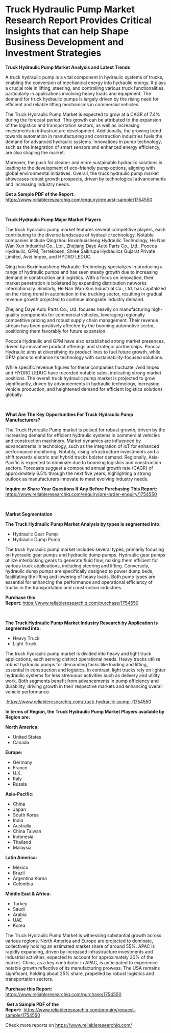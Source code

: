 <p><h1>Truck Hydraulic Pump Market Research Report Provides Critical Insights that can help Shape Business Development and Investment Strategies</h1></p><p><strong>Truck Hydraulic Pump Market Analysis and Latest Trends</strong></p>
<p><p>A truck hydraulic pump is a vital component in hydraulic systems of trucks, enabling the conversion of mechanical energy into hydraulic energy. It plays a crucial role in lifting, steering, and controlling various truck functionalities, particularly in applications involving heavy loads and equipment. The demand for truck hydraulic pumps is largely driven by the rising need for efficient and reliable lifting mechanisms in commercial vehicles.</p><p>The Truck Hydraulic Pump Market is expected to grow at a CAGR of 7.4% during the forecast period. This growth can be attributed to the expansion of the logistics and transportation sectors, as well as increasing investments in infrastructure development. Additionally, the growing trend towards automation in manufacturing and construction industries fuels the demand for advanced hydraulic systems. Innovations in pump technology, such as the integration of smart sensors and enhanced energy efficiency, are also shaping the market. </p><p>Moreover, the push for cleaner and more sustainable hydraulic solutions is leading to the development of eco-friendly pump options, aligning with global environmental initiatives. Overall, the truck hydraulic pump market showcases robust growth prospects, driven by technological advancements and increasing industry needs.</p></p>
<p><strong>Get a Sample PDF of the Report:&nbsp;</strong> <a href="https://www.reliableresearchiq.com/enquiry/request-sample/1754550?utm_campaign=3524&utm_medium=2&utm_source=Github&utm_content=ia&utm_term=30032025&utm_id=truck-hydraulic-pump">https://www.reliableresearchiq.com/enquiry/request-sample/1754550</a></p>
<p>&nbsp;</p>
<p><strong>Truck Hydraulic Pump Major Market Players</strong></p>
<p><p>The truck hydraulic pump market features several competitive players, each contributing to the diverse landscape of hydraulic technology. Notable companies include Qingzhou Boxinhuasheng Hydraulic Technology, He Nan Wan Xun Industrial Co., Ltd., Zhejiang Daye Auto Parts Co., Ltd., Poocca Hydraulic, GPM, Terrekosen, Shree Saikrupa Hydraulics Gujarat Private Limited, Avid Impex, and HYDRO LEDUC.</p><p>Qingzhou Boxinhuasheng Hydraulic Technology specializes in producing a range of hydraulic pumps and has seen steady growth due to increasing demand in construction and logistics. With a focus on innovation, their market penetration is bolstered by expanding distribution networks internationally. Similarly, He Nan Wan Xun Industrial Co., Ltd. has capitalized on the rising trend in automation in the trucking sector, resulting in gradual revenue growth projected to continue alongside industry demand.</p><p>Zhejiang Daye Auto Parts Co., Ltd. focuses heavily on manufacturing high-quality components for commercial vehicles, leveraging regionally competitive pricing and robust supply chain management. Their revenue stream has been positively affected by the booming automotive sector, positioning them favorably for future expansion.</p><p>Poocca Hydraulic and GPM have also established strong market presences, driven by innovative product offerings and strategic partnerships. Poocca Hydraulic aims at diversifying its product lines to fuel future growth, while GPM plans to enhance its technology with sustainability-focused solutions.</p><p>While specific revenue figures for these companies fluctuate, Avid Impex and HYDRO LEDUC have recorded notable sales, indicating strong market positions. The overall truck hydraulic pump market is projected to grow significantly, driven by advancements in hydraulic technology, increasing vehicle production, and heightened demand for efficient logistics solutions globally.</p></p>
<p>&nbsp;</p>
<p><strong>What Are The Key Opportunities For Truck Hydraulic Pump Manufacturers?</strong></p>
<p><p>The Truck Hydraulic Pump market is poised for robust growth, driven by the increasing demand for efficient hydraulic systems in commercial vehicles and construction machinery. Market dynamics are influenced by advancements in technology, such as the integration of IoT for enhanced performance monitoring. Notably, rising infrastructure investments and a shift towards electric and hybrid trucks bolster demand. Regionally, Asia-Pacific is expected to dominate due to booming logistics and construction sectors. Forecasts suggest a compound annual growth rate (CAGR) of approximately 6.5% through the next five years, highlighting a strong outlook as manufacturers innovate to meet evolving industry needs.</p></p>
<p><strong>Inquire or Share Your Questions If Any Before Purchasing This Report:</strong> <a href="https://www.reliableresearchiq.com/enquiry/pre-order-enquiry/1754550?utm_campaign=3524&utm_medium=2&utm_source=Github&utm_content=ia&utm_term=30032025&utm_id=truck-hydraulic-pump">https://www.reliableresearchiq.com/enquiry/pre-order-enquiry/1754550</a></p>
<p>&nbsp;</p>
<p><strong>Market Segmentation</strong></p>
<p><strong>The Truck Hydraulic Pump Market Analysis by types is segmented into:</strong></p>
<p><ul><li>Hydraulic Gear Pump</li><li>Hydraulic Dump Pump</li></ul></p>
<p><p>The truck hydraulic pump market includes several types, primarily focusing on hydraulic gear pumps and hydraulic dump pumps. Hydraulic gear pumps utilize interlocking gears to generate fluid flow, making them efficient for various truck applications, including steering and lifting. Conversely, hydraulic dump pumps are specifically designed to power dump beds, facilitating the lifting and lowering of heavy loads. Both pump types are essential for enhancing the performance and operational efficiency of trucks in the transportation and construction industries.</p></p>
<p><strong>Purchase this Report:&nbsp;</strong><a href="https://www.reliableresearchiq.com/purchase/1754550?utm_campaign=3524&utm_medium=2&utm_source=Github&utm_content=ia&utm_term=30032025&utm_id=truck-hydraulic-pump">https://www.reliableresearchiq.com/purchase/1754550</a></p>
<p>&nbsp;</p>
<p><strong>The Truck Hydraulic Pump Market Industry Research by Application is segmented into:</strong></p>
<p><ul><li>Heavy Truck</li><li>Light Truck</li></ul></p>
<p><p>The truck hydraulic pump market is divided into heavy and light truck applications, each serving distinct operational needs. Heavy trucks utilize robust hydraulic pumps for demanding tasks like loading and lifting, essential in construction and logistics. In contrast, light trucks rely on lighter hydraulic systems for less strenuous activities such as delivery and utility work. Both segments benefit from advancements in pump efficiency and durability, driving growth in their respective markets and enhancing overall vehicle performance.</p></p>
<p><a href="https://www.reliableresearchiq.com/truck-hydraulic-pump-r1754550?utm_campaign=3524&utm_medium=2&utm_source=Github&utm_content=ia&utm_term=30032025&utm_id=truck-hydraulic-pump">&nbsp;https://www.reliableresearchiq.com/truck-hydraulic-pump-r1754550</a></p>
<p><strong>In terms of Region, the Truck Hydraulic Pump Market Players available by Region are:</strong></p>
<p>
    <p> <strong> North America: </strong>
        <ul>
            <li>United States</li>
            <li>Canada</li>
        </ul>
        </p> 
    <p> <strong> Europe: </strong>
        <ul>
            <li>Germany</li>
            <li>France</li>
            <li>U.K.</li>
            <li>Italy</li>
            <li>Russia</li>
        </ul>
        </p> 
    <p> <strong> Asia-Pacific: </strong>
        <ul>
            <li>China</li>
            <li>Japan</li>
            <li>South Korea</li>
            <li>India</li>
            <li>Australia</li>
            <li>China Taiwan</li>
            <li>Indonesia</li>
            <li>Thailand</li>
            <li>Malaysia</li>
        </ul>
        </p> 
    <p> <strong> Latin America: </strong>
        <ul>
            <li>Mexico</li>
            <li>Brazil</li>
            <li>Argentina Korea</li>
            <li>Colombia</li>
        </ul>
        </p> 
    <p> <strong> Middle East & Africa: </strong>
        <ul>
            <li>Turkey</li>
            <li>Saudi</li>
            <li>Arabia</li>
            <li>UAE</li>
            <li>Korea</li>
        </ul>
    </p>
    </p>
<p><p>The Truck Hydraulic Pump Market is witnessing substantial growth across various regions. North America and Europe are projected to dominate, collectively holding an estimated market share of around 55%. APAC is rapidly expanding, driven by increased infrastructure investments and industrial activities, expected to account for approximately 30% of the market. China, as a key contributor in APAC, is anticipated to experience notable growth reflective of its manufacturing prowess. The USA remains significant, holding about 25% share, propelled by robust logistics and transportation sectors.</p></p>
<p><strong>Purchase this Report: </strong><a href="https://www.reliableresearchiq.com/purchase/1754550?utm_campaign=3524&utm_medium=2&utm_source=Github&utm_content=ia&utm_term=30032025&utm_id=truck-hydraulic-pump">https://www.reliableresearchiq.com/purchase/1754550</a></p>
<p>&nbsp;<strong>Get a Sample PDF of the Report:&nbsp;&nbsp;</strong><a href="https://www.reliableresearchiq.com/enquiry/request-sample/1754550?utm_campaign=3524&utm_medium=2&utm_source=Github&utm_content=ia&utm_term=30032025&utm_id=truck-hydraulic-pump">https://www.reliableresearchiq.com/enquiry/request-sample/1754550</a></p>
<p><strong></strong></p>
<p>Check more reports on <a href="https://www.reliableresearchiq.com/?utm_campaign=3524&utm_medium=2&utm_source=Github&utm_content=ia&utm_term=30032025&utm_id=truck-hydraulic-pump">https://www.reliableresearchiq.com/</a></p>